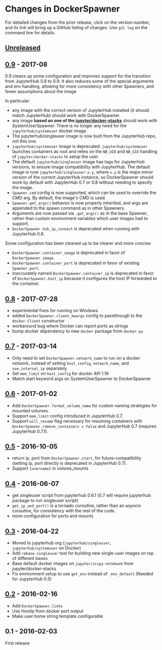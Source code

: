 # Changes in DockerSpawner

For detailed changes from the prior release, click on the version number, and
its link will bring up a GitHub listing of changes. Use `git log` on the
command line for details.

## [Unreleased]


## [0.9] - 2017-08

0.9 cleans up some configuration and improves support for the transition from JupyterHub 0.8 to 0.9.
It also reduces some of the special arguments and env handling, allowing for more consistency with other Spawners, and fewer assumptions about the image 

In particular:

- any image with the correct version of JupyterHub installed (it should match JupyterHub) should work with DockerSpawner.
- any image **based on one of the [jupyter/docker-stacks][]** should work with SystemUserSpawner.
  There is no longer any need for the `jupyterhub/systemuser` docker image.
- The jupyterhub/singleuser image is now built from the JupyterHub repo, not this one.
- `jupyterhub/systemuser` image is deprecated.
  `jupyterhub/systemuser` launches containers as root and relies on
  the `NB_UID` and `NB_GID` handling of `jupyter/docker-stacks` to setup the user.
- The default `jupyterhub/singleuser` image has tags for JupyterHub versions,
  to ensure image compatibility with JupyterHub.
  The default image is now `jupyterhub/singleuser:x.y`, where `x.y` is the major.minor version of
  the current JupyterHub instance,
  so DockerSpawner should work by default with JupyterHub 0.7 or 0.8
  without needing to specify the image.
- `Spawner.cmd` config is now supported, which can be used to override the CMD arg.
  By default, the image's CMD is used.
- `Spawner.get_args()` behavior is now properly inherited,
  and args are appended to the spawn command as in other Spawners.
- Arguments are now passed via `.get_args()` as in the base Spawner,
  rather than custom environment variables which user images had to support.
- `DockerSpawner.hub_ip_connect` is deprecated when running with JupyterHub 0.8.

Some configuration has been cleaned up to be clearer and more concise:

- `DockerSpawner.container_image` is deprecated in favor of `DockerSpawner.image`.
- `DockerSpawner.container_port` is deprecated in favor of existing `Spawner.port`.
- Inaccurately named `DockerSpawner.container_ip` is deprecated in favor of `DockerSpawner.host_ip`
  because it configures the host IP forwarded to the container.

[jupyter/docker-stacks]: https://github.com/jupyter/docker-stacks

## [0.8] - 2017-07-28

- experimental fixes for running on Windows
- added `DockerSpawner.client_kwargs` config to passthrough to the `docker.Client` constructor
- workaround bug where Docker can report ports as strings
- bump docker dependency to new `docker` package from `docker-py`


## [0.7] - 2017-03-14

- Only need to set `DockerSpawner.network_name` to run on a docker network,
  instead of setting `host_config`, `network_name`, and `use_internal_ip` separately.
- Set `mem_limit` on `host_config` for docker API 1.19
- Match start keyword args on SystemUserSpawner to DockerSpawner

## [0.6] - 2017-01-02

- Add `DockerSpawner.format_volume_name` for custom naming strategies for mounted volumes.
- Support `mem_limit` config introduced in JupyterHub 0.7.
- Support `will_resume` flag necessary for resuming containers with
  `DockerSpawner.remove_containers = False` and JupyterHub 0.7
  (requires JupyterHub 0.7.1).

## [0.5] - 2016-10-05

- return ip, port from `DockerSpawner.start`, for future-compatibility (setting ip, port directly is deprecated in JupyterHub 0.7).
- Support `{username}` in volume_mounts

## [0.4] - 2016-06-07

- get singleuser script from jupyterhub 0.6.1 (0.7 will require jupyterhub package to run singleuser script)
- `get_ip_and_port()` is a tornado coroutine, rather than an asyncio coroutine, for consistency with the rest of the code.
- more configuration for ports and mounts

## [0.3] - 2016-04-22

- Moved to jupyterhub org (`jupyterhub/singleuser`, `jupyterhub/systemuser` on Docker)
- Add `rebase-singleuser` tool for building new single-user images on top of different bases
- Base default docker images on `jupyter/scipy-notebook` from jupyter/docker-stacks
- Fix environment setup to use `get_env` instead of `_env_default` (Needed for JupyterHub 0.5)

## [0.2] - 2016-02-16

- Add `DockerSpawner.links` 
- Use HostIp from docker port output
- Make user home string template configurable

## 0.1 - 2016-02-03

First release


[Unreleased]: https://github.com/jupyterhub/dockerspawner/compare/0.9.0...HEAD
[0.9]: https://github.com/jupyterhub/dockerspawner/compare/0.8.0...0.9.0
[0.8]: https://github.com/jupyterhub/dockerspawner/compare/0.7.0...0.8.0
[0.7]: https://github.com/jupyterhub/dockerspawner/compare/0.6.0...0.7.0
[0.6]: https://github.com/jupyterhub/dockerspawner/compare/0.5.0...0.6.0
[0.5]: https://github.com/jupyterhub/dockerspawner/compare/0.4.0...0.5.0
[0.4]: https://github.com/jupyterhub/dockerspawner/compare/0.3.0...0.4.0
[0.3]: https://github.com/jupyterhub/dockerspawner/compare/0.2.0...0.3.0
[0.2]: https://github.com/jupyterhub/dockerspawner/compare/0.1.0...0.2.0